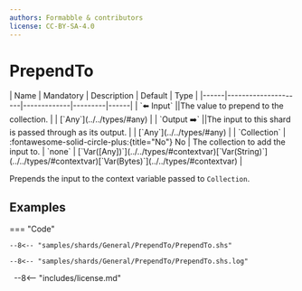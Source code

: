 ```yaml
---
authors: Formabble & contributors
license: CC-BY-SA-4.0
---
```



# PrependTo

<div class="sh-parameters" markdown="1">
| Name | Mandatory | Description | Default | Type |
|------|---------------------|-------------|---------|------|
| `⬅️ Input` ||The value to prepend to the collection. | | [`Any`](../../types/#any) |
| `Output ➡️` ||The input to this shard is passed through as its output. | | [`Any`](../../types/#any) |
| `Collection` | :fontawesome-solid-circle-plus:{title="No"} No  | The collection to add the input to. | `none` | [`Var([Any])`](../../types/#contextvar)[`Var(String)`](../../types/#contextvar)[`Var(Bytes)`](../../types/#contextvar) |

</div>

Prepends the input to the context variable passed to `Collection`.

## Examples

=== "Code"

  ```x86asm linenums="1"
  --8<-- "samples/shards/General/PrependTo/PrependTo.shs"
  ```

  ```
  --8<-- "samples/shards/General/PrependTo/PrependTo.shs.log"
  ```
&nbsp;
--8<-- "includes/license.md"

